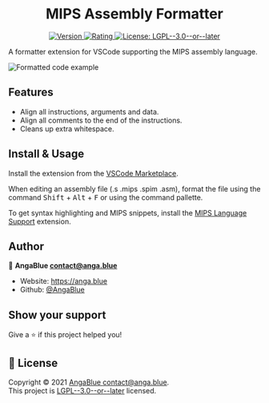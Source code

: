 <h1 align="center">MIPS Assembly Formatter</h1>
<p align="center">
  <a href="https://marketplace.visualstudio.com/items?itemName=AngaBlue.asm-formatter" target="_blank">
  <img alt="Version" src="https://img.shields.io/visual-studio-marketplace/v/AngaBlue.asm-formatter?label=Version" />
  </a>
    <a href="https://marketplace.visualstudio.com/items?itemName=AngaBlue.asm-formatter" target="_blank">
  <img alt="Rating" src="https://img.shields.io/visual-studio-marketplace/stars/AngaBlue.asm-formatter?label=Rating" />
  </a>
  <a href="https://github.com/AngaBlue/asm-formatter/blob/master/LICENSE" target="_blank">
    <img alt="License: LGPL--3.0--or--later" src="https://img.shields.io/github/license/AngaBlue/asm-formatter?color=green&label=License" />
  </a>

</p>

A formatter extension for VSCode supporting the MIPS assembly language.

![Formatted code example](https://i.anga.blue/AaM5.png)

## Features

- Align all instructions, arguments and data.
- Align all comments to the end of the instructions.
- Cleans up extra whitespace.

## Install & Usage

Install the extension from the [VSCode Marketplace](https://marketplace.visualstudio.com/items?itemName=AngaBlue.asm-formatter).

When editing an assembly file (.s .mips .spim .asm), format the file using the command <kbd>Shift</kbd> + <kbd>Alt</kbd> + <kbd>F</kbd> or using the command pallette.

To get syntax highlighting and MIPS snippets, install the [MIPS Language Support](https://marketplace.visualstudio.com/items?itemName=kdarkhan.mips) extension.

## Author

👤 **AngaBlue <contact@anga.blue>**

- Website: https://anga.blue
- Github: [@AngaBlue](https://github.com/AngaBlue)

## Show your support

Give a ⭐️ if this project helped you!

## 📝 License

Copyright © 2021 [AngaBlue <contact@anga.blue>](https://github.com/AngaBlue).<br />
This project is [LGPL--3.0--or--later](https://github.com/AngaBlue/asm-formatter/blob/master/LICENSE) licensed.
